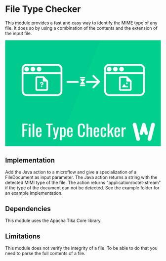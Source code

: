 # File Type Checker
This module provides a fast and easy way to identify the MIME type of any file. It does so by using a combination of the contents and the extension of the input file. 

![File Type Checker logo][1]

## Implementation
Add the Java action to a microflow and give a specialization of a FileDocument as input parameter. The Java action returns a string with the detected MIMI type of the file. The action returns "application/octet-stream" if the type of the document can not be detected. See the example folder for an example implementation.

## Dependencies
This module uses the Apacha Tika Core library.

## Limitations
This module does not verify the integrity of a file. To be able to do that you need to parse the full contents of a file.

 [1]: docs/Logo.png
